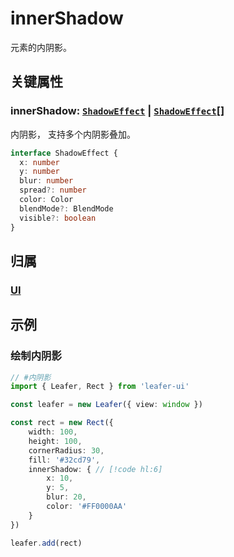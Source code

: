 <script setup>
import Case from '/component/Case.vue'
</script>

# innerShadow

元素的内阴影。

<case name="InnerShadow" editor=false></case>

## 关键属性

### innerShadow: [`ShadowEffect`](../interface/ui/Effect.md#shadoweffect) | [`ShadowEffect`](../interface/ui/Effect.md#shadoweffect)[]

内阴影， 支持多个内阴影叠加。

```ts
interface ShadowEffect {
  x: number
  y: number
  blur: number
  spread?: number
  color: Color
  blendMode?: BlendMode
  visible?: boolean
}
```

## 归属

### [UI](/reference/display/UI.md)

## 示例

<case name="InnerShadow" index=0 editor=false></case>

### 绘制内阴影

```ts
// #内阴影
import { Leafer, Rect } from 'leafer-ui'

const leafer = new Leafer({ view: window })

const rect = new Rect({
    width: 100,
    height: 100,
    cornerRadius: 30,
    fill: '#32cd79',
    innerShadow: { // [!code hl:6]
        x: 10,
        y: 5,
        blur: 20,
        color: '#FF0000AA'
    }
})

leafer.add(rect)
```
